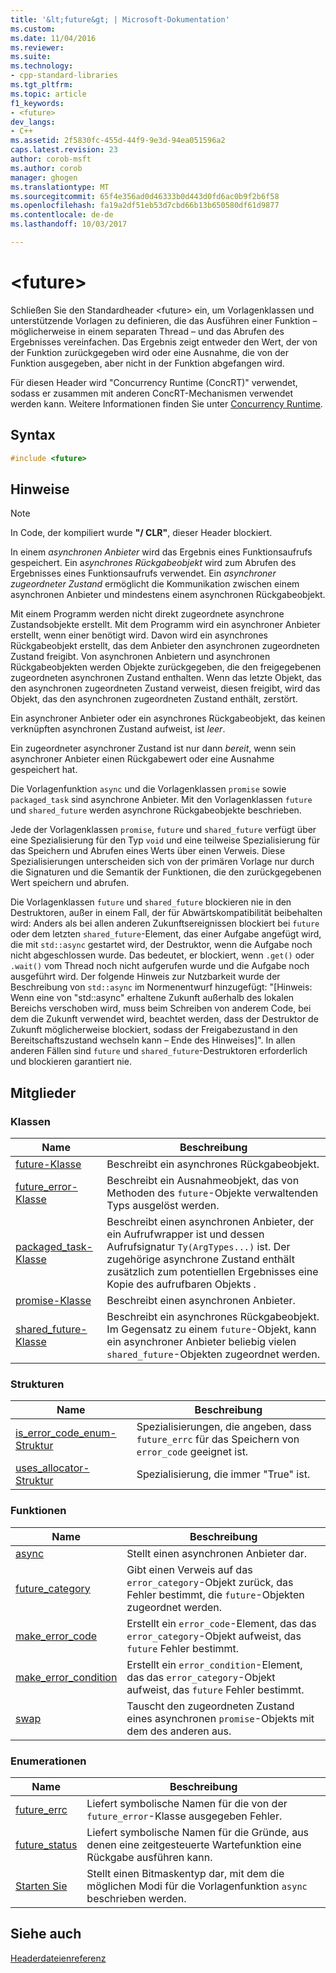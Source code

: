 ```yaml
---
title: '&lt;future&gt; | Microsoft-Dokumentation'
ms.custom: 
ms.date: 11/04/2016
ms.reviewer: 
ms.suite: 
ms.technology:
- cpp-standard-libraries
ms.tgt_pltfrm: 
ms.topic: article
f1_keywords:
- <future>
dev_langs:
- C++
ms.assetid: 2f5830fc-455d-44f9-9e3d-94ea051596a2
caps.latest.revision: 23
author: corob-msft
ms.author: corob
manager: ghogen
ms.translationtype: MT
ms.sourcegitcommit: 65f4e356ad0d46333b0d443d0fd6ac0b9f2b6f58
ms.openlocfilehash: fa19a2df51eb53d7cbd66b13b650580df61d9877
ms.contentlocale: de-de
ms.lasthandoff: 10/03/2017

---
```

# <a name="ltfuturegt"></a>&lt;future&gt;
Schließen Sie den Standardheader \<future> ein, um Vorlagenklassen und unterstützende Vorlagen zu definieren, die das Ausführen einer Funktion – möglicherweise in einem separaten Thread – und das Abrufen des Ergebnisses vereinfachen. Das Ergebnis zeigt entweder den Wert, der von der Funktion zurückgegeben wird oder eine Ausnahme, die von der Funktion ausgegeben, aber nicht in der Funktion abgefangen wird.  
  
 Für diesen Header wird "Concurrency Runtime (ConcRT)" verwendet, sodass er zusammen mit anderen ConcRT-Mechanismen verwendet werden kann. Weitere Informationen finden Sie unter [Concurrency Runtime](../parallel/concrt/concurrency-runtime.md).  
  
## <a name="syntax"></a>Syntax  
  
```cpp  
#include <future>  
```  
  
## <a name="remarks"></a>Hinweise  
  
> [!NOTE]
>  In Code, der kompiliert wurde **"/ CLR"**, dieser Header blockiert.  
  
 In einem *asynchronen Anbieter* wird das Ergebnis eines Funktionsaufrufs gespeichert. Ein a*synchrones Rückgabeobjekt* wird zum Abrufen des Ergebnisses eines Funktionsaufrufs verwendet. Ein *asynchroner zugeordneter Zustand* ermöglicht die Kommunikation zwischen einem asynchronen Anbieter und mindestens einem asynchronen Rückgabeobjekt.  
  
 Mit einem Programm werden nicht direkt zugeordnete asynchrone Zustandsobjekte erstellt. Mit dem Programm wird ein asynchroner Anbieter erstellt, wenn einer benötigt wird. Davon wird ein asynchrones Rückgabeobjekt erstellt, das dem Anbieter den asynchronen zugeordneten Zustand freigibt. Von asynchronen Anbietern und asynchronen Rückgabeobjekten werden Objekte zurückgegeben, die den freigegebenen zugeordneten asynchronen Zustand enthalten. Wenn das letzte Objekt, das den asynchronen zugeordneten Zustand verweist, diesen freigibt, wird das Objekt, das den asynchronen zugeordneten Zustand enthält, zerstört.  
  
 Ein asynchroner Anbieter oder ein asynchrones Rückgabeobjekt, das keinen verknüpften asynchronen Zustand aufweist, ist *leer*.  
  
 Ein zugeordneter asynchroner Zustand ist nur dann *bereit*, wenn sein asynchroner Anbieter einen Rückgabewert oder eine Ausnahme gespeichert hat.  
  
 Die Vorlagenfunktion `async` und die Vorlagenklassen `promise` sowie `packaged_task` sind asynchrone Anbieter. Mit den Vorlagenklassen `future` und `shared_future` werden asynchrone Rückgabeobjekte beschrieben.  
  
 Jede der Vorlagenklassen `promise`, `future` und `shared_future` verfügt über eine Spezialisierung für den Typ `void` und eine teilweise Spezialisierung für das Speichern und Abrufen eines Werts über einen Verweis. Diese Spezialisierungen unterscheiden sich von der primären Vorlage nur durch die Signaturen und die Semantik der Funktionen, die den zurückgegebenen Wert speichern und abrufen.  
  
 Die Vorlagenklassen `future` und `shared_future` blockieren nie in den Destruktoren, außer in einem Fall, der für Abwärtskompatibilität beibehalten wird: Anders als bei allen anderen Zukunftsereignissen blockiert bei `future` oder dem letzten `shared_future`-Element, das einer Aufgabe angefügt wird, die mit `std::async` gestartet wird, der Destruktor, wenn die Aufgabe noch nicht abgeschlossen wurde. Das bedeutet, er blockiert, wenn `.get()` oder `.wait()` vom Thread noch nicht aufgerufen wurde und die Aufgabe noch ausgeführt wird. Der folgende Hinweis zur Nutzbarkeit wurde der Beschreibung von `std::async` im Normenentwurf hinzugefügt: "[Hinweis: Wenn eine von "std::async" erhaltene Zukunft außerhalb des lokalen Bereichs verschoben wird, muss beim Schreiben von anderem Code, bei dem die Zukunft verwendet wird, beachtet werden, dass der Destruktor de Zukunft möglicherweise blockiert, sodass der Freigabezustand in den Bereitschaftszustand wechseln kann – Ende des Hinweises]". In allen anderen Fällen sind `future` und `shared_future`-Destruktoren erforderlich und blockieren garantiert nie.  
  
## <a name="members"></a>Mitglieder  
  
### <a name="classes"></a>Klassen  
  
|Name|Beschreibung|  
|----------|-----------------|  
|[future-Klasse](../standard-library/future-class.md)|Beschreibt ein asynchrones Rückgabeobjekt.|  
|[future_error-Klasse](../standard-library/future-error-class.md)|Beschreibt ein Ausnahmeobjekt, das von Methoden des `future`-Objekte verwaltenden Typs ausgelöst werden.|  
|[packaged_task-Klasse](../standard-library/packaged-task-class.md)|Beschreibt einen asynchronen Anbieter, der ein Aufrufwrapper ist und dessen Aufrufsignatur `Ty(ArgTypes...)` ist. Der zugehörige asynchrone Zustand enthält zusätzlich zum potentiellen Ergebnisses eine Kopie des aufrufbaren Objekts .|  
|[promise-Klasse](../standard-library/promise-class.md)|Beschreibt einen asynchronen Anbieter.|  
|[shared_future-Klasse](../standard-library/shared-future-class.md)|Beschreibt ein asynchrones Rückgabeobjekt. Im Gegensatz zu einem `future`-Objekt, kann ein asynchroner Anbieter beliebig vielen `shared_future`-Objekten zugeordnet werden.|  
  
### <a name="structures"></a>Strukturen  
  
|Name|Beschreibung|  
|----------|-----------------|  
|[is_error_code_enum-Struktur](../standard-library/is-error-code-enum-structure.md)|Spezialisierungen, die angeben, dass `future_errc` für das Speichern von `error_code` geeignet ist.|  
|[uses_allocator-Struktur](../standard-library/uses-allocator-structure.md)|Spezialisierung, die immer "True" ist.|  
  
### <a name="functions"></a>Funktionen  
  
|Name|Beschreibung|  
|----------|-----------------|  
|[async](../standard-library/future-functions.md#async)|Stellt einen asynchronen Anbieter dar.|  
|[future_category](../standard-library/future-functions.md#future_category)|Gibt einen Verweis auf das `error_category`-Objekt zurück, das Fehler bestimmt, die `future`-Objekten zugeordnet werden.|  
|[make_error_code](../standard-library/future-functions.md#make_error_code)|Erstellt ein `error_code`-Element, das das `error_category`-Objekt aufweist, das `future` Fehler bestimmt.|  
|[make_error_condition](../standard-library/future-functions.md#make_error_condition)|Erstellt ein `error_condition`-Element, das das `error_category`-Objekt aufweist, das `future` Fehler bestimmt.|  
|[swap](../standard-library/future-functions.md#swap)|Tauscht den zugeordneten Zustand eines asynchronen `promise`-Objekts mit dem des anderen aus.|  
  
### <a name="enumerations"></a>Enumerationen  
  
|Name|Beschreibung|  
|----------|-----------------|  
|[future_errc](../standard-library/future-enums.md#future_errc)|Liefert symbolische Namen für die von der `future_error`-Klasse ausgegeben Fehler.|  
|[future_status](../standard-library/future-enums.md#future_status)|Liefert symbolische Namen für die Gründe, aus denen eine zeitgesteuerte Wartefunktion eine Rückgabe ausführen kann.|  
|[Starten Sie](../standard-library/future-enums.md#launch)|Stellt einen Bitmaskentyp dar, mit dem die möglichen Modi für die Vorlagenfunktion `async` beschrieben werden.|  
  
## <a name="see-also"></a>Siehe auch  
 [Headerdateienreferenz](../standard-library/cpp-standard-library-header-files.md)




